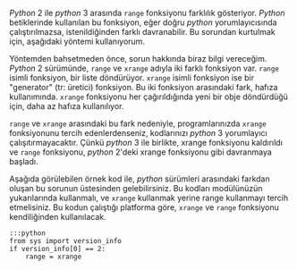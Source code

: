 <!--
.. date: 2011/08/02 03:45:56
.. slug: range-ve-xrange
.. title: Python range ve xrange
.. description: Bu pratik ipucu sayesinde Python 3'de bulunan range fonksiyonunun davranışını, kodları değiştirmeden Python 2'de elde edebilirsiniz.
-->


*Python* 2 ile *python* 3 arasında `range` fonksiyonu farklılık
gösteriyor. *Python* betiklerinde kullanılan bu fonksiyon, eğer doğru
*python* yorumlayıcısında çalıştırılmazsa, istenildiğinden farklı
davranabilir. Bu sorundan kurtulmak için, aşağıdaki yöntemi
kullanıyorum. <!-- TEASER_END -->

Yöntemden bahsetmeden önce, sorun hakkında biraz bilgi vereceğim.
*Python* 2 sürümünde, `range` ve `xrange` adıyla iki farklı fonksiyon
var. `range` isimli fonksiyon, bir liste döndürüyor. `xrange` isimli
fonksiyon ise bir "generator" (tr: üretici) fonksiyon. Bu iki fonksiyon
arasındaki fark, hafıza kullanımında. `xrange` fonksiyonu her
çağırıldığında yeni bir obje döndürdüğü için, daha az hafıza
kullanılıyor.

`range` ve `xrange` arasındaki bu fark nedeniyle, programlarınızda
`xrange` fonksiyonunu tercih edenlerdenseniz, kodlarınızı *python* 3
yorumlayıcı çalışıtırmayacaktır. Çünkü *python* 3 ile birlikte, xrange
fonksiyonu kaldırıldı ve `range` fonksiyonu, *python* 2'deki xrange
fonksiyonu gibi davranmaya başladı.

Aşağıda görülebilen örnek kod ile, *python* sürümleri arasındaki farkdan
oluşan bu sorunun üstesinden gelebilirsiniz. Bu kodları modülünüzün
yukarılarında kullanmalı, ve `xrange` kullanmak yerine range kullanmayı
tercih etmelisiniz. Bu kodun çalıştığı platforma göre, `xrange` ve
`range` fonksiyonu kendiliğinden kullanılacak.

	:::python
	from sys import version_info
	if version_info[0] == 2:
		range = xrange